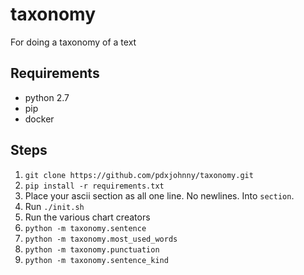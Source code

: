 # taxonomy
For doing a taxonomy of a text

Requirements
---
* python 2.7
* pip
* docker

Steps
---
1. `git clone https://github.com/pdxjohnny/taxonomy.git`
2. `pip install -r requirements.txt`
3. Place your ascii section as all one line. No newlines. Into `section`.
4. Run `./init.sh`
5. Run the various chart creators
  1. `python -m taxonomy.sentence`
  2. `python -m taxonomy.most_used_words`
  3. `python -m taxonomy.punctuation`
  4. `python -m taxonomy.sentence_kind`
